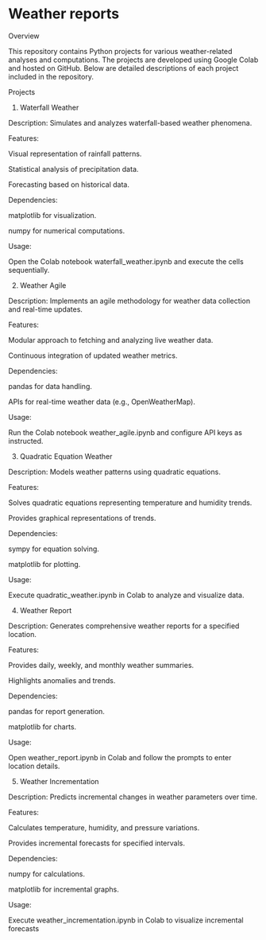# Weather reports
Overview

This repository contains Python projects for various weather-related analyses and computations. The projects are developed using Google Colab and hosted on GitHub. Below are detailed descriptions of each project included in the repository.

Projects

1. Waterfall Weather

Description: Simulates and analyzes waterfall-based weather phenomena.

Features:

Visual representation of rainfall patterns.

Statistical analysis of precipitation data.

Forecasting based on historical data.

Dependencies:

matplotlib for visualization.

numpy for numerical computations.

Usage:

Open the Colab notebook waterfall_weather.ipynb and execute the cells sequentially.

2. Weather Agile

Description: Implements an agile methodology for weather data collection and real-time updates.

Features:

Modular approach to fetching and analyzing live weather data.

Continuous integration of updated weather metrics.

Dependencies:

pandas for data handling.

APIs for real-time weather data (e.g., OpenWeatherMap).

Usage:

Run the Colab notebook weather_agile.ipynb and configure API keys as instructed.

3. Quadratic Equation Weather

Description: Models weather patterns using quadratic equations.

Features:

Solves quadratic equations representing temperature and humidity trends.

Provides graphical representations of trends.

Dependencies:

sympy for equation solving.

matplotlib for plotting.

Usage:

Execute quadratic_weather.ipynb in Colab to analyze and visualize data.

4. Weather Report

Description: Generates comprehensive weather reports for a specified location.

Features:

Provides daily, weekly, and monthly weather summaries.

Highlights anomalies and trends.

Dependencies:

pandas for report generation.

matplotlib for charts.

Usage:

Open weather_report.ipynb in Colab and follow the prompts to enter location details.

5. Weather Incrementation

Description: Predicts incremental changes in weather parameters over time.

Features:

Calculates temperature, humidity, and pressure variations.

Provides incremental forecasts for specified intervals.

Dependencies:

numpy for calculations.

matplotlib for incremental graphs.

Usage:

Execute weather_incrementation.ipynb in Colab to visualize incremental forecasts

